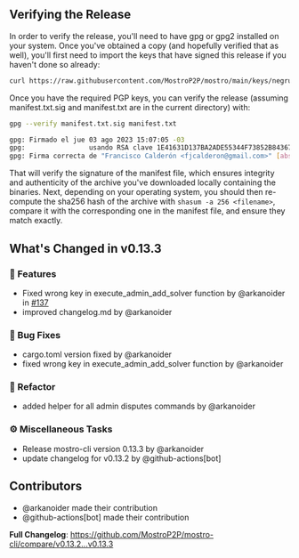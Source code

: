 ## Verifying the Release
In order to verify the release, you'll need to have gpg or gpg2 installed on your system. Once you've obtained a copy (and hopefully verified that as well), you'll first need to import the keys that have signed this release if you haven't done so already:
```bash
curl https://raw.githubusercontent.com/MostroP2P/mostro/main/keys/negrunch.asc | gpg --import
```
Once you have the required PGP keys, you can verify the release (assuming manifest.txt.sig and manifest.txt are in the current directory) with:
```bash
gpg --verify manifest.txt.sig manifest.txt

gpg: Firmado el jue 03 ago 2023 15:07:05 -03
gpg:                usando RSA clave 1E41631D137BA2ADE55344F73852B843679AD6F0
gpg: Firma correcta de "Francisco Calderón <fjcalderon@gmail.com>" [absoluta]

```
That will verify the signature of the manifest file, which ensures integrity and authenticity of the archive you've downloaded locally containing the binaries. Next, depending on your operating system, you should then re-compute the sha256 hash of the archive with `shasum -a 256 <filename>`, compare it with the corresponding one in the manifest file, and ensure they match exactly.

## What's Changed in v0.13.3

### 🚀 Features


* Fixed wrong key in execute_admin_add_solver function by @arkanoider in [#137](https://github.com/MostroP2P/mostro-cli/pull/137)
* improved changelog.md by @arkanoider

### 🐛 Bug Fixes


* cargo.toml version fixed by @arkanoider
* fixed wrong key in execute_admin_add_solver function by @arkanoider

### 🚜 Refactor


* added helper for all admin disputes commands by @arkanoider

### ⚙️ Miscellaneous Tasks


* Release mostro-cli version 0.13.3 by @arkanoider
* update changelog for v0.13.2 by @github-actions[bot]

## Contributors
* @arkanoider made their contribution
* @github-actions[bot] made their contribution

**Full Changelog**: https://github.com/MostroP2P/mostro-cli/compare/v0.13.2...v0.13.3

<!-- generated by git-cliff -->
